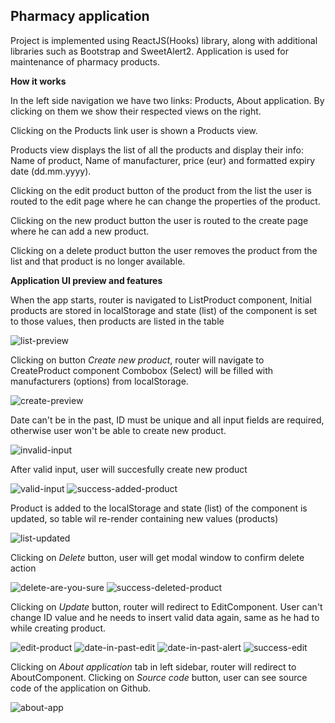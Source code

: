 ## Pharmacy application
Project is implemented using ReactJS(Hooks) library, along with additional libraries such as Bootstrap and SweetAlert2.
Application is used for maintenance of pharmacy products.

**How it works**

In the left side navigation we have two links: Products, About application. By clicking on them we show
their respected views on the right.

Clicking on the Products link user is shown a Products view.

Products view displays the list of all the products and display their info: Name of product, Name of
manufacturer, price (eur) and formatted expiry date (dd.mm.yyyy).

Clicking on the edit product button of the product from the list the user is routed to the edit page
where he can change the properties of the product.

Clicking on the new product button the user is routed to the create page where he can add a new
product.

Clicking on a delete product button the user removes the product from the list and that product is no
longer available.

**Application UI preview and features**

When the app starts, router is navigated to ListProduct component,
Initial products are stored in localStorage and state (list) of the component is set to those values, then products are listed in the table

![list-preview](https://github.com/bujakkristijan/food-ordering-app/assets/76042091/d48ad1af-ed5e-411f-b33c-c81b973a5330)

Clicking on button *Create new product*, router will navigate to CreateProduct component
Combobox (Select) will be filled with manufacturers (options) from localStorage.

![create-preview](https://github.com/bujakkristijan/food-ordering-app/assets/76042091/34e8257e-ee68-4f1e-bc85-f37cfc034b6d)

Date can't be in the past, ID must be unique and all input fields are required, otherwise user won't be able to create new product.

![invalid-input](https://github.com/bujakkristijan/food-ordering-app/assets/76042091/c9337cf4-1fa9-463e-9c0a-6cb39973d7e6)

After valid input, user will succesfully create new product

![valid-input](https://github.com/bujakkristijan/food-ordering-app/assets/76042091/8e1aff25-28f5-49cb-830b-faaa75aeb2f8)
![success-added-product](https://github.com/bujakkristijan/food-ordering-app/assets/76042091/966e5dc8-687a-49fa-957c-348c1705b631)

Product is added to the localStorage and state (list) of the component is updated, so table wil re-render containing new values (products)

![list-updated](https://github.com/bujakkristijan/food-ordering-app/assets/76042091/1eb0c26d-be50-4f7b-aea0-ebb7e49c1ede)

Clicking on *Delete* button, user will get modal window to confirm delete action

![delete-are-you-sure](https://github.com/bujakkristijan/food-ordering-app/assets/76042091/a99e0100-b5d4-463c-85b8-26aabbc26515)
![success-deleted-product](https://github.com/bujakkristijan/food-ordering-app/assets/76042091/be387df1-18e6-4d69-bcfb-329c4c05f2ac)

Clicking on *Update* button, router will redirect to EditComponent.
User can't change ID value and he needs to insert valid data again, same as he had to while creating product.

![edit-product](https://github.com/bujakkristijan/food-ordering-app/assets/76042091/cc0ba832-bd98-403b-b1f0-9b351ba8ee16)
![date-in-past-edit](https://github.com/bujakkristijan/food-ordering-app/assets/76042091/291fe5c0-227b-45b0-bcc8-184d57be8a9d)
![date-in-past-alert](https://github.com/bujakkristijan/food-ordering-app/assets/76042091/2932efba-9d7f-40fc-90a5-c427625cdfcc)
![success-edit](https://github.com/bujakkristijan/food-ordering-app/assets/76042091/96b4c699-359b-4253-98b8-eb87af574682)

Clicking on *About application* tab in left sidebar, router will redirect to AboutComponent.
Clicking on *Source code* button, user can see source code of the application on Github.

![about-app](https://github.com/bujakkristijan/food-ordering-app/assets/76042091/3cdea447-fd9b-476c-b30e-221eee00c9cf)
